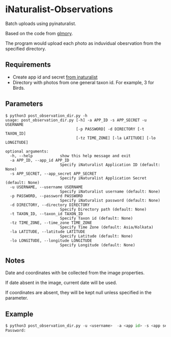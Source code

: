 
# iNaturalist-Observations

Batch uploads using pyinaturalist.

Based on the code from [glmory](https://github.com/glmory/iNaturalist-Uploads/blob/master/upload_folder.py).

The program would upload each photo as induvidual obesrvation from the specified directory.

## Requirements

* Create app id and secret [from inaturalist](https://www.inaturalist.org/oauth/applications/new)
* Directory with photos from one general taxon id. For example, 3 for Birds.

## Parameters

``` python3
$ python3 post_observation_dir.py -h
usage: post_observation_dir.py [-h] -a APP_ID -s APP_SECRET -u USERNAME
                               [-p PASSWORD] -d DIRECTORY [-t TAXON_ID]
                               [-tz TIME_ZONE] [-la LATITUDE] [-lo LONGITUDE]

optional arguments:
  -h, --help            show this help message and exit
  -a APP_ID, --app_id APP_ID
                        Specify iNaturalist Application ID (default: None)
  -s APP_SECRET, --app_secret APP_SECRET
                        Specify iNaturalist Application Secret (default: None)
  -u USERNAME, --username USERNAME
                        Specify iNaturalist username (default: None)
  -p PASSWORD, --password PASSWORD
                        Specify iNaturalist password (default: None)
  -d DIRECTORY, --directory DIRECTORY
                        Specify Directory path (default: None)
  -t TAXON_ID, --taxon_id TAXON_ID
                        Specify Taxon id (default: None)
  -tz TIME_ZONE, --time_zone TIME_ZONE
                        Specify Time Zone (default: Asia/Kolkata)
  -la LATITUDE, --latitude LATITUDE
                        Specify Latitude (default: None)
  -lo LONGITUDE, --longitude LONGITUDE
                        Specify Longitude (default: None)
```

## Notes

Date and coordinates with be collected from the image properties. 

If date absent in the image, current date will be used. 

If coordinates are absent, they will be kept null unless specified in the parameter.

## Example

``` python
$ python3 post_observation_dir.py -u <username>  -a <app id> -s <app secret> -d /home/test/per/CHICALIM_BIO/BIRDS/ -t 3 -la 15.399344 -lo 73.844173
Password:
```
